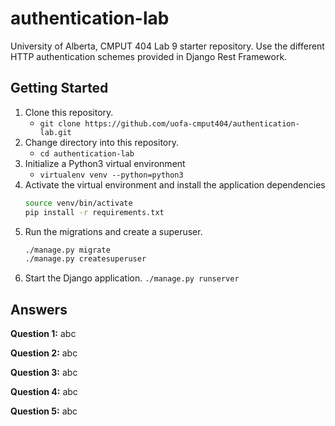 # authentication-lab

University of Alberta, CMPUT 404 Lab 9 starter repository. Use the different
HTTP authentication schemes provided in Django Rest Framework.

## Getting Started

1. Clone this repository.
    * `git clone https://github.com/uofa-cmput404/authentication-lab.git`
2. Change directory into this repository.
    * `cd authentication-lab`
3. Initialize a Python3 virtual environment
    * `virtualenv venv --python=python3`
4. Activate the virtual environment and install the application dependencies
    ```bash
    source venv/bin/activate
    pip install -r requirements.txt
    ```
5. Run the migrations and create a superuser.
    ```bash
    ./manage.py migrate
    ./manage.py createsuperuser
    ```
6. Start the Django application.
    `./manage.py runserver`

## Answers

**Question 1:** abc

**Question 2:** abc

**Question 3:** abc

**Question 4:** abc

**Question 5:** abc

